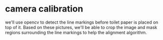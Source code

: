 # camera calibration
we'll use opencv to detect the line markings before toilet paper is placed on top of it.
Based on these pictures, we'll be able to crop the image and mask regions surrounding the line markings to help the alignment algorithm.

